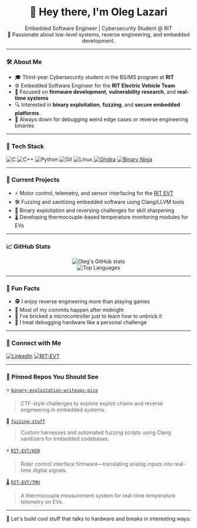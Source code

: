 <h1 align="center">👋 Hey there, I'm Oleg Lazari</h1>

<p align="center">
  Embedded Software Engineer | Cybersecurity Student @ RIT<br>
  🚀 Passionate about low-level systems, reverse engineering, and embedded development.
</p>

---

### 🛠️ About Me

- 🎓 Third-year Cybersecurity student in the BS/MS program at **RIT**
- ⚙️ Embedded Software Engineer for the **RIT Electric Vehicle Team**
- 🧪 Focused on **firmware development**, **vulnerability research**, and **real-time systems**
- 🔍 Interested in **binary exploitation**, **fuzzing**, and **secure embedded platforms**
- 🧩 Always down for debugging weird edge cases or reverse engineering binaries

---

### 🔧 Tech Stack

![C](https://img.shields.io/badge/C-00599C?style=flat&logo=c&logoColor=white)
![C++](https://img.shields.io/badge/C++-00599C?style=flat&logo=c%2B%2B&logoColor=white)
![Python](https://img.shields.io/badge/Python-3776AB?style=flat&logo=python&logoColor=white)
![Git](https://img.shields.io/badge/Git-F05032?style=flat&logo=git&logoColor=white)
![Linux](https://img.shields.io/badge/Linux-FCC624?style=flat&logo=linux&logoColor=black)
[![Ghidra](https://img.shields.io/badge/Ghidra-FFD700?style=flat&logo=gnu&logoColor=black)](https://ghidra-sre.org/)
[![Binary Ninja](https://img.shields.io/badge/Binary%20Ninja-DA70D6?style=flat&logoColor=white)](https://binary.ninja/)

---

### 🔭 Current Projects

- ⚡ Motor control, telemetry, and sensor interfacing for the [RIT EVT](https://evteam.rit.edu)
- 🛠️ Fuzzing and sanitizing embedded software using Clang/LLVM tools
- 🔐 Binary exploitation and reversing challenges for skill sharpening
- 🌡️ Developing thermocouple-based temperature monitoring modules for EVs

---

### 📈 GitHub Stats

<p align="center">
  <img src="https://github-readme-stats.vercel.app/api?username=ol2764RIT&show_icons=true&theme=radical&hide_title=true&hide=prs" alt="Oleg's GitHub stats" />
  <br>
  <img src="https://github-readme-stats.vercel.app/api/top-langs/?username=ol2764RIT&layout=compact&theme=radical" alt="Top Languages" />
</p>

---

### 🎯 Fun Facts

- 🕵️ I enjoy reverse engineering more than playing games
- 🧠 Most of my commits happen after midnight
- 🧰 I’ve bricked a microcontroller just to learn how to unbrick it
- 🤖 I treat debugging hardware like a personal challenge

---

### 🔗 Connect with Me

[![LinkedIn](https://img.shields.io/badge/LinkedIn-blue?logo=linkedin&style=flat&labelColor=0A66C2&logoColor=white)](https://www.linkedin.com/in/oleglazari/)
[![RIT-EVT](https://img.shields.io/badge/RIT%20EVT-orange?style=flat&logo=tesla&logoColor=white)](https://evteam.rit.edu)

---

### 🧠 Pinned Repos You Should See

⭐ [`binary-exploitation-writeups-pico`](https://github.com/ol2764RIT/binary-exploitation-writeups-pico)  
> CTF-style challenges to explore exploit chains and reverse engineering in embedded systems.

🧪 [`fuzzing-stuff`](https://github.com/ol2764RIT/fuzzing-stuff)  
> Custom harnesses and automated fuzzing scripts using Clang sanitizers for embedded codebases.

⚡ [`RIT-EVT/HIB`](https://github.com/RIT-EVT/HIB)  
> Rider control interface firmware—translating analog inputs into real-time digital signals.

🌡️ [`RIT-EVT/TMU`](https://github.com/RIT-EVT/TMU)  
> A thermocouple measurement system for real-time temperature telemetry on EVs.

---

<p align="center">
  🚀 Let's build cool stuff that talks to hardware and breaks in interesting ways.
</p>
